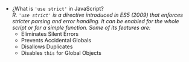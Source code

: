 - ¿What is `'use strict'` in JavaScript?  
  _R. `'use strict'` is a directive introduced in ES5 (2009) that enforces stricter parsing and error handling. It can be enabled for the whole script or for a simple function. Some of its features are:_
  - Eliminates Silent Errors
  - Prevents Accidental Globals
  - Disallows Duplicates
  - Disables `this` for Global Objects

